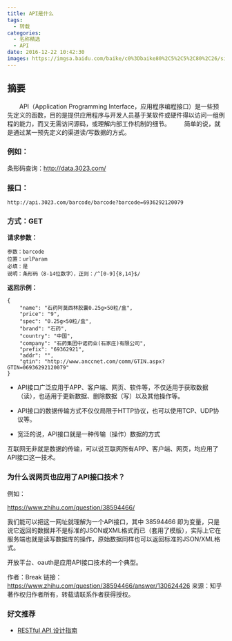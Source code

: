 ```yaml
---
title: API是什么
tags:
  - 转载
categories:
  - 名称精选
  - API
date: 2016-12-22 10:42:30
images: https://imgsa.baidu.com/baike/c0%3Dbaike80%2C5%2C5%2C80%2C26/sign=74a3cd9b40166d222c7a1dc6274a6292/48540923dd54564eb300ae69b0de9c82d1584f7c.jpg
---
```

## 摘要
&ensp;&ensp;&ensp;&ensp;API（Application Programming Interface，应用程序编程接口）是一些预先定义的函数，目的是提供应用程序与开发人员基于某软件或硬件得以访问一组例程的能力，而又无需访问源码，或理解内部工作机制的细节。
&ensp;&ensp;&ensp;&ensp;简单的说，就是通过某一预先定义的渠道读/写数据的方式。
<!--more-->

### 例如：

条形码查询：http://data.3023.com/

### 接口：

    http://api.3023.com/barcode/barcode?barcode=6936292120079


### 方式：GET

**请求参数：**

    参数：barcode
    位置：urlParam
    必填：是
    说明：条形码（8-14位数字），正则：/^[0-9]{8,14}$/

**返回示例：**

    {
	    "name": "石药阿莫西林胶囊0.25g×50粒/盒",
	    "price": "9",
	    "spec": "0.25g×50粒/盒",
	    "brand": "石药",
	    "country": "中国",
	    "company": "石药集团中诺药业(石家庄)有限公司",
	    "prefix": "69362921",
	    "addr": "",
	    "gtin": "http://www.anccnet.com/comm/GTIN.aspx?GTIN=06936292120079"
    }


* API接口广泛应用于APP、客户端、网页、软件等，不仅适用于获取数据（读），也适用于更新数据、删除数据（写）以及其他操作等。

* API接口的数据传输方式不仅仅局限于HTTP协议，也可以使用TCP、UDP协议等。

* 宽泛的说，API接口就是一种传输（操作）数据的方式

互联网无非就是数据的传输，可以说互联网所有APP、客户端、网页，均应用了API接口这一技术。

### 为什么说网页也应用了API接口技术？

例如：

https://www.zhihu.com/question/38594466/


我们能可以把这一网址就理解为一个API接口，其中 38594466 即为变量，只是说它返回的数据并不是标准的JSON或XML格式而已（套用了模版），实际上它在服务端也就是读写数据库的操作，原始数据同样也可以返回标准的JSON/XML格式。

开放平台、oauth是应用API接口技术的一个典型。

作者：Break
链接：https://www.zhihu.com/question/38594466/answer/130624426
来源：知乎
著作权归作者所有，转载请联系作者获得授权。

### 好文推荐
* [RESTful API 设计指南](http://www.ruanyifeng.com/blog/2014/05/restful_api.html)